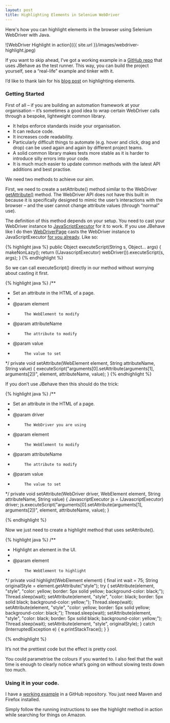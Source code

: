 ```yaml
---
layout: post
title: Highlighting Elements in Selenium WebDriver
---
```


Here's how you can highlight elements in the browser using Selenium WebDriver with Java.

![WebDriver Highlight in action]({{ site.url }}/images/webdriver-highlight.jpeg)

If you want to skip ahead, I’ve got a working example in a [GitHub repo](https://github.com/bsnape/webdriver-highlight) that uses JBehave as the test runner. This
way, you can build the project yourself, see a “real-life” example and tinker with it.

I’d like to thank Iain for his [blog post](http://nthrbldyblg.blogspot.co.uk/2011/11/highlighting-elements-in-webdriver.html) on highlighting elements.

### Getting Started

First of all – if you are building an automation framework at your organisation – it’s sometimes a good idea to wrap certain WebDriver calls through a bespoke, lightweight common library.

* It helps enforce standards inside your organisation.
* It can reduce code.
* It increases code readability.
* Particularly difficult things to automate (e.g. hover and click, drag and drop) can be used again and again by
different project teams.
* A solid common library makes tests more stable as it is harder to introduce silly errors into your code.
* It is much much easier to update common methods with the latest API additions and best practise.

We need two methods to achieve our aim.

First, we need to create a setAttribute() method similar to the WebDriver [getAttribute()](http://selenium.googlecode.com/svn/trunk/docs/api/java/org/openqa/selenium/WebElement.html#getAttribute(java.lang.String)) method. The WebDriver API
does not have this built in because it is specifically designed to mimic the user’s interactions with the browser – and the user cannot change attribute values (through “normal” use).

The definition of this method depends on your setup. You need to cast your WebDriver instance to [JavaScriptExecutor](http://selenium.googlecode.com/svn/trunk/docs/api/java/org/openqa/selenium/JavascriptExecutor.html) for it to work.
If you use JBehave like I do then [WebDriverPage](http://jbehave.org/reference/web/stable/javadoc/web-selenium/org/jbehave/web/selenium/WebDriverPage.html) casts the WebDriver
instance to JavaScriptExecutor [for you already](http://grepcode.com/file/repo1.maven.org/maven2/org.jbehave.web/jbehave-web-selenium/3.5-beta-1/org/jbehave/web/selenium/WebDriverPage.java?av=h#112). Like so:

{% highlight java %}
public Object executeScript(String s, Object... args) {
    makeNonLazy();
    return ((JavascriptExecutor) webDriver()).executeScript(s, args);
}
{% endhighlight %}

So we can call executeScript() directly in our method without worrying about casting it first.

{% highlight java %}
  /**
   * Set an attribute in the HTML of a page.
   *
   * @param element
   *          The WebElement to modify
   * @param attributeName
   *          The attribute to modify
   * @param value
   *          The value to set
   */
  private void setAttribute(WebElement element, String attributeName, String value) {
    executeScript("arguments[0].setAttribute(arguments[1], arguments[2])", element, attributeName, value);
  }
{% endhighlight %}

If you don’t use JBehave then this should do the trick:

{% highlight java %}
  /**
   * Set an attribute in the HTML of a page.
   *
   * @param driver
   *          The WebDriver you are using
   * @param element
   *          The WebElement to modify
   * @param attributeName
   *          The attribute to modify
   * @param value
   *          The value to set
   */
  private void setAttribute(WebDriver driver, WebElement element, String attributeName, String value) {
    JavascriptExecutor js = (JavascriptExecutor) driver;
    js.executeScript("arguments[0].setAttribute(arguments[1], arguments[2])", element, attributeName, value);
  }

{% endhighlight %}

Now we just need to create a highlight method that uses setAttribute().

{% highlight java %}
  /**
   * Highlight an element in the UI.
   *
   * @param element
   *          The WebElement to highlight
   */
  private void highlight(WebElement element) {
    final int wait = 75;
    String originalStyle = element.getAttribute("style");
    try {
      setAttribute(element, "style",
          "color: yellow; border: 5px solid yellow; background-color: black;");
      Thread.sleep(wait);
      setAttribute(element, "style",
          "color: black; border: 5px solid black; background-color: yellow;");
      Thread.sleep(wait);
      setAttribute(element, "style",
          "color: yellow; border: 5px solid yellow; background-color: black;");
      Thread.sleep(wait);
      setAttribute(element, "style",
          "color: black; border: 5px solid black; background-color: yellow;");
      Thread.sleep(wait);
      setAttribute(element, "style", originalStyle);
    } catch (InterruptedException e) {
      e.printStackTrace();
    }
  }

{% endhighlight %}

It’s not the prettiest code but the effect is pretty cool.

You could parametrise the colours if you wanted to. I also feel that the wait time is enough to clearly notice what’s going on without slowing tests down too much.

### Using it in your code.

I have a [working example](https://github.com/bsnape/webdriver-highlight) in a GitHub repository. You just need Maven and Firefox installed.

Simply follow the running instructions to see the highlight method in action while searching for things on Amazon.
